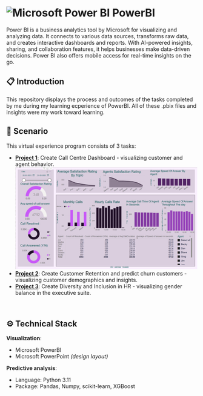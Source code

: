 # </a><img src="https://upload.wikimedia.org/wikipedia/commons/thumb/c/cf/New_Power_BI_Logo.svg/600px-New_Power_BI_Logo.svg.png?20210102182532" alt="Microsoft Power BI" width="30" height="30"> PowerBI
Power BI is a business analytics tool by Microsoft for visualizing and analyzing data. It connects to various data sources, transforms raw data, and creates interactive dashboards and reports. With AI-powered insights, sharing, and collaboration features, it helps businesses make data-driven decisions. Power BI also offers mobile access for real-time insights on the go.
<br>

## :clipboard: Introduction
This repository displays the process and outcomes of the tasks completed by me during my learning ecperience of PowerBI. All of these .pbix files and insights were my work toward learning.
<br>

## :pushpin: Scenario

This virtual experience program consists of 3 tasks:                    
- [**Project 1**](): Create Call Centre Dashboard - visualizing customer and agent behavior.
  ![dashboard github](https://github.com/Aryan-chand/PowerBI/blob/main/Assets/Call%20Center.png)
- [**Project 2**](): Create Customer Retention and predict churn customers - visualizing customer demographics and insights.
- [**Project 3**](): Create Diversity and Inclusion in HR - visualizing gender balance in the executive suite.
<br>

## :gear: Technical Stack

**Visualization**:
- Microsoft PowerBI
- Microsoft PowerPoint *(design layout)*
  

**Predictive analysis**:
- Language: Python 3.11
- Package: Pandas, Numpy, scikit-learn, XGBoost
